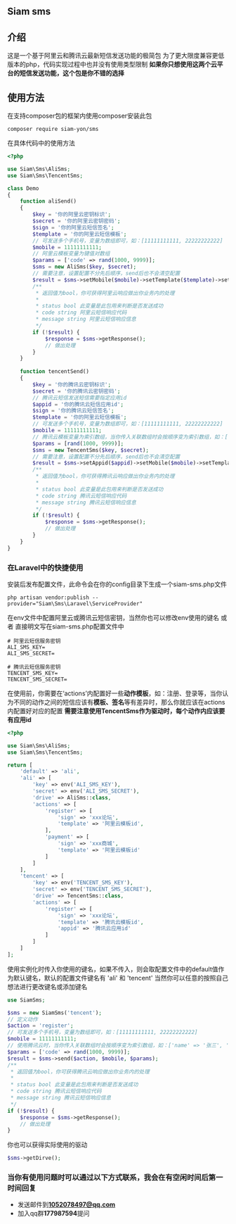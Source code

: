 ## Siam sms

## 介绍
这是一个基于阿里云和腾讯云最新短信发送功能的极简包
为了更大限度兼容更低版本的php，代码实现过程中也并没有使用类型限制
**如果你只想使用这两个云平台的短信发送功能，这个包是你不错的选择**

## 使用方法

在支持composer包的框架内使用composer安装此包

```shell
composer require siam-yon/sms
```

在具体代码中的使用方法

```php
<?php

use Siam\Sms\AliSms;
use Siam\Sms\TencentSms;

class Demo
{
	function aliSend()
	{
		$key = '你的阿里云密钥标识';
		$secret = '你的阿里云密钥密码';
		$sign = '你的阿里云短信签名';
		$template = '你的阿里云短信模板';
		// 可发送多个手机号，变量为数组即可，如：[11111111111, 22222222222]
		$mobile = 11111111111;
		// 阿里云模板变量为键值对数组
		$params = ['code' => rand(1000, 9999)];
		$sms = new AliSms($key, $secret);
		// 需要注意，设置配置不分先后顺序，send后也不会清空配置
		$result = $sms->setMobile($mobile)->setTemplate($template)->setSign($sign)->setParams($params)->send();
		/**
		 * 返回值为bool，你可获得阿里云响应做出你业务内的处理
		 *
		 * status bool 此变量是此包用来判断是否发送成功
		 * code string 阿里云短信响应代码
		 * message string 阿里云短信响应信息
		 */
		if (!$result) {
			$response = $sms->getResponse();
			// 做出处理
		}
	}
	
	function tencentSend()
	{
		$key = '你的腾讯云密钥标识';
		$secret = '你的腾讯云密钥密码';
		// 腾讯云短信发送短信需要指定应用id
		$appid = '你的腾讯云短信应用id';
		$sign = '你的腾讯云短信签名';
		$template = '你的阿里云短信模板';
		// 可发送多个手机号，变量为数组即可，如：[11111111111, 22222222222]
		$mobile = 11111111111;
		// 腾讯云模板变量为索引数组，当你传入关联数组时会按顺序变为索引数组，如：['name' => '张三', 'code' => '123'] => ['张三', '123']
		$params = [rand(1000, 9999)];
		$sms = new TencentSms($key, $secret);
		// 需要注意，设置配置不分先后顺序，send后也不会清空配置
		$result = $sms->setAppid($appid)->setMobile($mobile)->setTemplate($template)->setSign($sign)->setParams($params)->send();
		/**
		 * 返回值为bool，你可获得腾讯云响应做出你业务内的处理
		 *
		 * status bool 此变量是此包用来判断是否发送成功
		 * code string 腾讯云短信响应代码
		 * message string 腾讯云短信响应信息
		 */
		if (!$result) {
			$response = $sms->getResponse();
			// 做出处理
		}
	}
}
```

### 在Laravel中的快捷使用

安装后发布配置文件，此命令会在你的config目录下生成一个siam-sms.php文件

```shell
php artisan vendor:publish --provider="Siam\Sms\Laravel\ServiceProvider"
```

在env文件中配置阿里云或腾讯云短信密钥，当然你也可以修改env使用的键名 或者 直接明文写在siam-sms.php配置文件中

```env
# 阿里云短信服务密钥
ALI_SMS_KEY=
ALI_SMS_SECRET=

# 腾讯云短信服务密钥
TENCENT_SMS_KEY=
TENCENT_SMS_SECRET=
```

在使用前，你需要在‘actions’内配置好一些**动作模板**，如：注册、登录等，当你认为不同的动作之间的短信应该有**模板、签名**等有差异时，那么你就应该在actions内配置好对应的配置
**需要注意使用TencentSms作为驱动时，每个动作内应该要有应用id**

```php
<?php

use Siam\Sms\AliSms;
use Siam\Sms\TencentSms;

return [
	'default' => 'ali',
	'ali' => [
		'key' => env('ALI_SMS_KEY'),
		'secret' => env('ALI_SMS_SECRET'),
		'drive' => AliSms::class,
		'actions' => [
			'register' => [
				'sign' => 'xxx论坛',
				'template' => '阿里云模板id',
			],
			'payment' => [
				'sign' => 'xxx商城',
				'template' => '阿里云模板id'
			]
		]
	],
	'tencent' => [
		'key' => env('TENCENT_SMS_KEY'),
		'secret' => env('TENCENT_SMS_SECRET'),
		'drive' => TencentSms::class,
		'actions' => [
			'register' => [
				'sign' => 'xxx论坛',
				'template' => '腾讯云模板id',
				'appid' => '腾讯云应用id'
			]
		]
	]
];
```

使用实例化时传入你使用的键名，如果不传入，则会取配置文件中的default值作为默认键名，默认的配置文件键名有 'ali' 和 'tencent' 当然你可以任意的按照自己想法进行更改键名或添加键名

```php
use SiamSms;

$sms = new SiamSms('tencent');
// 定义动作
$action = 'register';
// 可发送多个手机号，变量为数组即可，如：[11111111111, 22222222222]
$mobile = 11111111111;
// 使用腾讯云时，当你传入关联数组时会按顺序变为索引数组，如：['name' => '张三', 'code' => '123'] => ['张三', '123']
$params = ['code' => rand(1000, 9999)];
$result = $sms->send($action, $mobile, $params);
/**
 * 返回值为bool，你可获得腾讯云响应做出你业务内的处理
 *
 * status bool 此变量是此包用来判断是否发送成功
 * code string 腾讯云短信响应代码
 * message string 腾讯云短信响应信息
 */
if (!$result) {
	$response = $sms->getResponse();
	// 做出处理
}
```

你也可以获得实际使用的驱动

```php
$sms->getDirve();
```

### 当你有使用问题时可以通过以下方式联系，我会在有空闲时间后第一时间回复
* 发送邮件到**1052078497@qq.com**
* 加入qq群**177987594**提问
